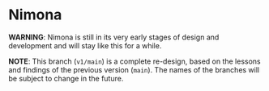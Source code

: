 # Nimona

**WARNING**: Nimona is still in its very early stages of design and development
and will stay like this for a while.

**NOTE**: This branch (`v1/main`) is a complete re-design, based on the lessons
and findings of the previous version (`main`). The names of the branches will
be subject to change in the future.
